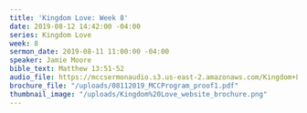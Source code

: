 ```yaml
---
title: 'Kingdom Love: Week 8'
date: 2019-08-12 14:42:00 -04:00
series: Kingdom Love
week: 8
sermon_date: 2019-08-11 11:00:00 -04:00
speaker: Jamie Moore
bible_text: Matthew 13:51-52
audio_file: https://mccsermonaudio.s3.us-east-2.amazonaws.com/Kingdom+Love_+Week+8.lite.mp3
brochure_file: "/uploads/08112019_MCCProgram_proof1.pdf"
thumbnail_image: "/uploads/Kingdom%20Love_website_brochure.png"
---
```


